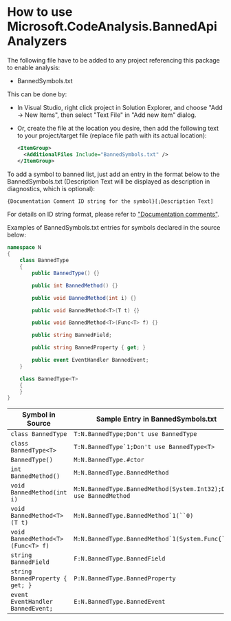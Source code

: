 # How to use Microsoft.CodeAnalysis.BannedApiAnalyzers

The following file have to be added to any project referencing this package to enable analysis:

- BannedSymbols.txt

This can be done by:

- In Visual Studio, right click project in Solution Explorer, and choose "Add -> New Items", then select "Text File" in "Add new item" dialog.
- Or, create the file at the location you desire, then add the following text to your project/target file (replace file path with its actual location):

  ```xml
  <ItemGroup>
    <AdditionalFiles Include="BannedSymbols.txt" />
  </ItemGroup>
  ```

To add a symbol to banned list, just add an entry in the format below to the BannedSymbols.txt (Description Text will be displayed as description in diagnostics, which is optional):

```txt
{Documentation Comment ID string for the symbol}[;Description Text]
```

For details on ID string format, please refer to ["Documentation comments"](https://github.com/dotnet/csharplang/blob/master/spec/documentation-comments.md#id-string-format).

Examples of BannedSymbols.txt entries for symbols declared in the source below:

```cs
namespace N
{
    class BannedType
    {
        public BannedType() {}

        public int BannedMethod() {}

        public void BannedMethod(int i) {}

        public void BannedMethod<T>(T t) {}

        public void BannedMethod<T>(Func<T> f) {}

        public string BannedField;

        public string BannedProperty { get; }

        public event EventHandler BannedEvent;
    }

    class BannedType<T>
    {
    }
}
```

| Symbol in Source                      | Sample Entry in BannedSymbols.txt
| -----------                           | -----------
| `class BannedType`                    | `T:N.BannedType;Don't use BannedType`
| `class BannedType<T>`                 | ``T:N.BannedType`1;Don't use BannedType<T>``
| `BannedType()`                        | `M:N.BannedType.#ctor`
| `int BannedMethod()`                  | `M:N.BannedType.BannedMethod`
| `void BannedMethod(int i)`            | `M:N.BannedType.BannedMethod(System.Int32);Don't use BannedMethod`
| `void BannedMethod<T>(T t)`           | ```M:N.BannedType.BannedMethod`1(``0)```
| `void BannedMethod<T>(Func<T> f)`     | ```M:N.BannedType.BannedMethod`1(System.Func{``0})```
| `string BannedField`                  | `F:N.BannedType.BannedField`
| `string BannedProperty { get; }`      | `P:N.BannedType.BannedProperty`
| `event EventHandler BannedEvent;`     | `E:N.BannedType.BannedEvent`
